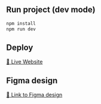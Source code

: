 
## Run project (dev mode)

```bash
npm install
npm run dev
```

## Deploy

[👀 Live Website](https://francesco-scutellaro-test-wr.netlify.app)


## Figma design

[🎨 Link to Figma design](https://www.figma.com/design/Y5yC4bhX5HEw1VWEgNeM81/Untitled?node-id=132-152&t=DmeYljyyQkJ4tRmM-1)

